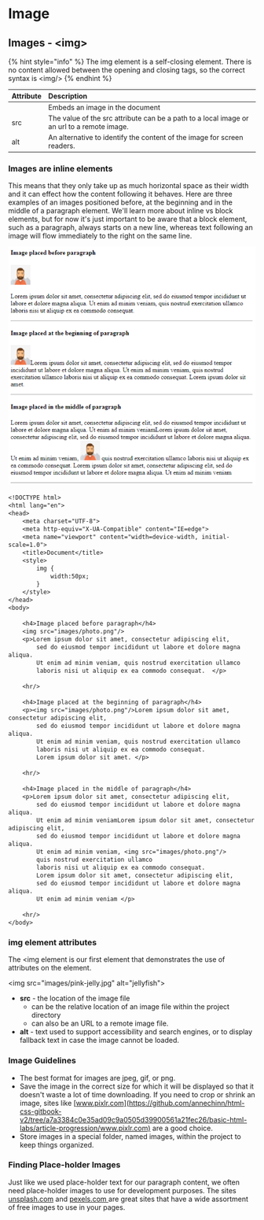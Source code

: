 # Image

## Images - &lt;img&gt;

{% hint style="info" %}
The img element is a self-closing element. There is no content allowed between the opening and closing tags, so the correct syntax is &lt;img/&gt;
{% endhint %}

| Attribute | Description |
| :--- | :--- |
|  | Embeds an image in the document |
| src | The value of the src attribute can be a path to a local image or an url to a remote image. |
| alt | An alternative to identify the content of the image for screen readers. |

### Images are inline elements

This means that they only take up as much horizontal space as their width and it can effect how the content following it behaves. Here are three examples of an images positioned before, at the beginning and in the middle of a paragraph element. We'll learn more about inline vs block elements, but for now it's just important to be aware that a block element, such as a paragraph, always starts on a new line, whereas text following an image will flow immediately to the right on the same line.

![](../../.gitbook/assets/image%20%28236%29.png)

```markup
<!DOCTYPE html>
<html lang="en">
<head>
    <meta charset="UTF-8">
    <meta http-equiv="X-UA-Compatible" content="IE=edge">
    <meta name="viewport" content="width=device-width, initial-scale=1.0">
    <title>Document</title>
    <style>
        img {
            width:50px;
        }
    </style>
</head>
<body>
    
    <h4>Image placed before paragraph</h4>
    <img src="images/photo.png"/>
    <p>Lorem ipsum dolor sit amet, consectetur adipiscing elit, 
        sed do eiusmod tempor incididunt ut labore et dolore magna aliqua. 
        Ut enim ad minim veniam, quis nostrud exercitation ullamco 
        laboris nisi ut aliquip ex ea commodo consequat.  </p>

    <hr/>

    <h4>Image placed at the beginning of paragraph</h4>
    <p><img src="images/photo.png"/>Lorem ipsum dolor sit amet, consectetur adipiscing elit, 
        sed do eiusmod tempor incididunt ut labore et dolore magna aliqua. 
        Ut enim ad minim veniam, quis nostrud exercitation ullamco 
        laboris nisi ut aliquip ex ea commodo consequat. 
        Lorem ipsum dolor sit amet. </p>
    
    <hr/>

    <h4>Image placed in the middle of paragraph</h4>
    <p>Lorem ipsum dolor sit amet, consectetur adipiscing elit, 
        sed do eiusmod tempor incididunt ut labore et dolore magna aliqua. 
        Ut enim ad minim veniamLorem ipsum dolor sit amet, consectetur adipiscing elit, 
        sed do eiusmod tempor incididunt ut labore et dolore magna aliqua. 
        Ut enim ad minim veniam, <img src="images/photo.png"/>
        quis nostrud exercitation ullamco 
        laboris nisi ut aliquip ex ea commodo consequat.
        Lorem ipsum dolor sit amet, consectetur adipiscing elit, 
        sed do eiusmod tempor incididunt ut labore et dolore magna aliqua. 
        Ut enim ad minim veniam </p>

    <hr/>
</body>
```

### img element attributes

The &lt;img element is our first element that demonstrates the use of attributes on the element.

&lt;img src="images/pink-jelly.jpg" alt="jellyfish"&gt;

* **src** - the location of the image file
  * can be the relative location of an image file within the project directory
  * can also be an URL to a remote image file.
* **alt** - text used to support accessibility and search engines, or to display fallback text in case the image cannot be loaded.

### Image Guidelines

* The best format for images are jpeg, gif, or png.
* Save the image in the correct size for which it will be displayed so that it doesn't waste a lot of time downloading. If you need to crop or shrink an image, sites like [www.pixlr.com](https://github.com/annechinn/html-css-gitbook-v2/tree/a7a3384c0e35ad09c9a0505d39900561a21fec26/basic-html-labs/article-progression/www.pixlr.com) are a good choice.
* Store images in a special folder, named images, within the project to keep things organized.

### Finding Place-holder Images

Just like we used place-holder text for our paragraph content, we often need place-holder images to use for development purposes. The sites [unsplash.com](http://unsplash.com) and [pexels.com ](http://www.pexels.com) are great sites that have a wide assortment of free images to use in your pages. 

